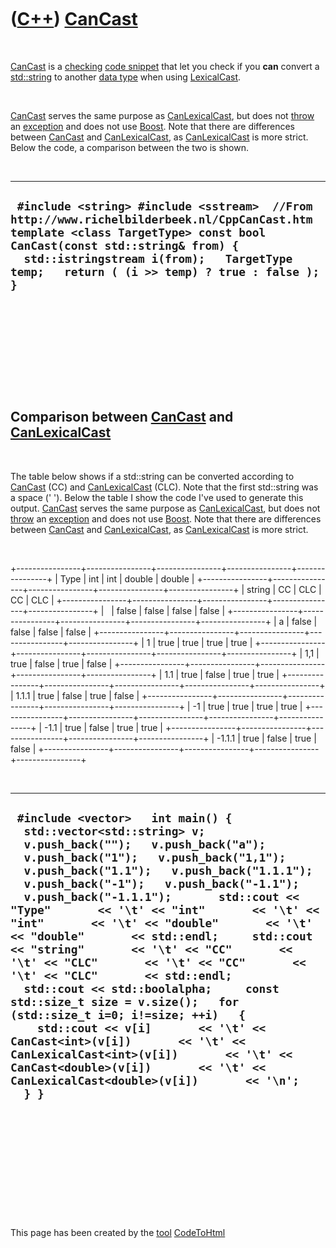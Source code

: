 



 

 

 

 

 

([C++](Cpp.md)) [CanCast](CanCast.md)
=======================================

 

[CanCast](CanCast.md) is a [checking](CppCheck.md) [code
snippet](CppCodeSnippets.md) that let you check if you **can** convert
a [std::string](CppString.md) to another [data type](CppDataType.md)
when using [LexicalCast](CppLexicalCast.md).

 

[CanCast](CppCanCast.md) serves the same purpose as
[CanLexicalCast](CppCanLexicalCast.md), but does not
[throw](CppThrow.md) an [exception](CppException.md) and does not use
[Boost](CppBoost.md). Note that there are differences between
[CanCast](CppCanCast.md) and [CanLexicalCast](CppCanLexicalCast.md),
as [CanLexicalCast](CppCanLexicalCast.md) is more strict. Below the
code, a comparison between the two is shown.

 

  ---------------------------------------------------------------------------------------------------------------------------------------------------------------------------------------------------------------------------------------------------------------------
  ` #include <string> #include <sstream>  //From http://www.richelbilderbeek.nl/CppCanCast.htm template <class TargetType> const bool CanCast(const std::string& from) {   std::istringstream i(from);   TargetType temp;   return ( (i >> temp) ? true : false ); }`
  ---------------------------------------------------------------------------------------------------------------------------------------------------------------------------------------------------------------------------------------------------------------------

 

 

 

 

 

Comparison between [CanCast](CppCanCast.md) and [CanLexicalCast](CppCanLexicalCast.md)
----------------------------------------------------------------------------------------

 

The table below shows if a std::string can be converted according to
[CanCast](CppCanCast.md) (CC) and
[CanLexicalCast](CppCanLexicalCast.md) (CLC). Note that the first
std::string was a space (' '). Below the table I show the code I've used
to generate this output. [CanCast](CppCanCast.md) serves the same
purpose as [CanLexicalCast](CppCanLexicalCast.md), but does not
[throw](CppThrow.md) an [exception](CppException.md) and does not use
[Boost](CppBoost.md). Note that there are differences between
[CanCast](CppCanCast.md) and [CanLexicalCast](CppCanLexicalCast.md),
as [CanLexicalCast](CppCanLexicalCast.md) is more strict.

 

+----------------+----------------+----------------+----------------+----------------+
| Type           | int            | int            | double         | double         |
+----------------+----------------+----------------+----------------+----------------+
| string         | CC             | CLC            | CC             | CLC            |
+----------------+----------------+----------------+----------------+----------------+
|                | false          | false          | false          | false          |
+----------------+----------------+----------------+----------------+----------------+
| a              | false          | false          | false          | false          |
+----------------+----------------+----------------+----------------+----------------+
| 1              | true           | true           | true           | true           |
+----------------+----------------+----------------+----------------+----------------+
| 1,1            | true           | false          | true           | false          |
+----------------+----------------+----------------+----------------+----------------+
| 1.1            | true           | false          | true           | true           |
+----------------+----------------+----------------+----------------+----------------+
| 1.1.1          | true           | false          | true           | false          |
+----------------+----------------+----------------+----------------+----------------+
| -1             | true           | true           | true           | true           |
+----------------+----------------+----------------+----------------+----------------+
| -1.1           | true           | false          | true           | true           |
+----------------+----------------+----------------+----------------+----------------+
| -1.1.1         | true           | false          | true           | false          |
+----------------+----------------+----------------+----------------+----------------+

 

  ------------------------------------------------------------------------------------------------------------------------------------------------------------------------------------------------------------------------------------------------------------------------------------------------------------------------------------------------------------------------------------------------------------------------------------------------------------------------------------------------------------------------------------------------------------------------------------------------------------------------------------------------------------------------------------------------------------------------------------------------------------------------------------------------------------------------------------------------------------------------------------------------
  ` #include <vector>   int main() {   std::vector<std::string> v;   v.push_back("");   v.push_back("a");   v.push_back("1");   v.push_back("1,1");   v.push_back("1.1");   v.push_back("1.1.1");   v.push_back("-1");   v.push_back("-1.1");   v.push_back("-1.1.1");       std::cout << "Type"       << '\t' << "int"       << '\t' << "int"       << '\t' << "double"       << '\t' << "double"       << std::endl;     std::cout << "string"       << '\t' << "CC"       << '\t' << "CLC"       << '\t' << "CC"       << '\t' << "CLC"       << std::endl;     std::cout << std::boolalpha;     const std::size_t size = v.size();   for (std::size_t i=0; i!=size; ++i)   {     std::cout << v[i]       << '\t' << CanCast<int>(v[i])       << '\t' << CanLexicalCast<int>(v[i])       << '\t' << CanCast<double>(v[i])       << '\t' << CanLexicalCast<double>(v[i])       << '\n';   } }`
  ------------------------------------------------------------------------------------------------------------------------------------------------------------------------------------------------------------------------------------------------------------------------------------------------------------------------------------------------------------------------------------------------------------------------------------------------------------------------------------------------------------------------------------------------------------------------------------------------------------------------------------------------------------------------------------------------------------------------------------------------------------------------------------------------------------------------------------------------------------------------------------------------

 

 

 

 

 





 




This page has been created by the [tool](Tools.md)
[CodeToHtml](ToolCodeToHtml.md)
